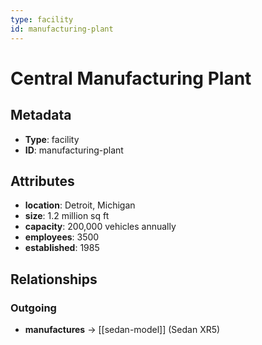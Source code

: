 ```yaml
---
type: facility
id: manufacturing-plant
---
```


# Central Manufacturing Plant

## Metadata

- **Type**: facility
- **ID**: manufacturing-plant

## Attributes

- **location**: Detroit, Michigan
- **size**: 1.2 million sq ft
- **capacity**: 200,000 vehicles annually
- **employees**: 3500
- **established**: 1985

## Relationships

### Outgoing

- **manufactures** → [[sedan-model]] (Sedan XR5)

